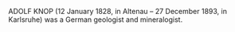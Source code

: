 ADOLF KNOP (12 January 1828, in Altenau – 27 December 1893, in Karlsruhe) was a German geologist and mineralogist.
